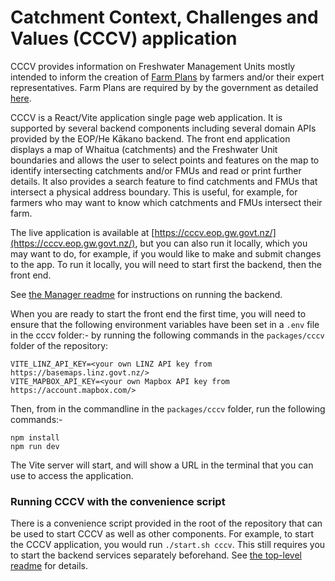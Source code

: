 # Catchment Context, Challenges and Values (CCCV) application

CCCV provides information on Freshwater Management Units mostly intended to inform the creation of [Farm Plans](https://environment.govt.nz/acts-and-regulations/freshwater-implementation-guidance/freshwater-farm-plans/) by farmers and/or their expert representatives.  Farm Plans are required by
by the government as detailed [here](https://environment.govt.nz/acts-and-regulations/acts/).

CCCV is a React/Vite application single page web application.  It is supported by several backend components including several domain APIs provided by the EOP/He Kākano backend.  The front end application displays a map of Whaitua (catchments) and the Freshwater Unit boundaries and allows the user to select points and features on the map to identify intersecting catchments and/or FMUs and read or print further details.
  It also provides a search feature to find catchments and FMUs that intersect a physical address boundary.  This is useful, for example, for farmers who may want to know which catchments and FMUs intersect their farm.

The live application is available at [https://cccv.eop.gw.govt.nz/](https://cccv.eop.gw.govt.nz/), but you can also run it locally, which you may want to do, for example, if you would like to make and submit changes to the app.  To run it locally, you will need to start first the backend, then the front end.

See [the Manager readme](../Manager/README.md) for instructions on running the backend.

When you are ready to start the front end the first time, you will need to ensure that the following environment variables have been set in a `.env` file in the cccv folder:- by running the following commands in the ```packages/cccv``` folder of the repository:
```shell
VITE_LINZ_API_KEY=<your own LINZ API key from https://basemaps.linz.govt.nz/>
VITE_MAPBOX_API_KEY=<your own Mapbox API key from https://account.mapbox.com/>
```

Then, from in the commandline in the `packages/cccv` folder, run the following commands:-
```shell
npm install
npm run dev
```

The Vite server will start, and will show a URL in the terminal that you can use to access the application.

### Running CCCV with the convenience script

There is a convenience script provided in the root of the repository that can be used to start CCCV as well as other components.  For example, to start the CCCV application, you would run `./start.sh cccv`.  This still requires you to start the backend services separately beforehand.  See [the top-level readme](../../README.md) for details.


